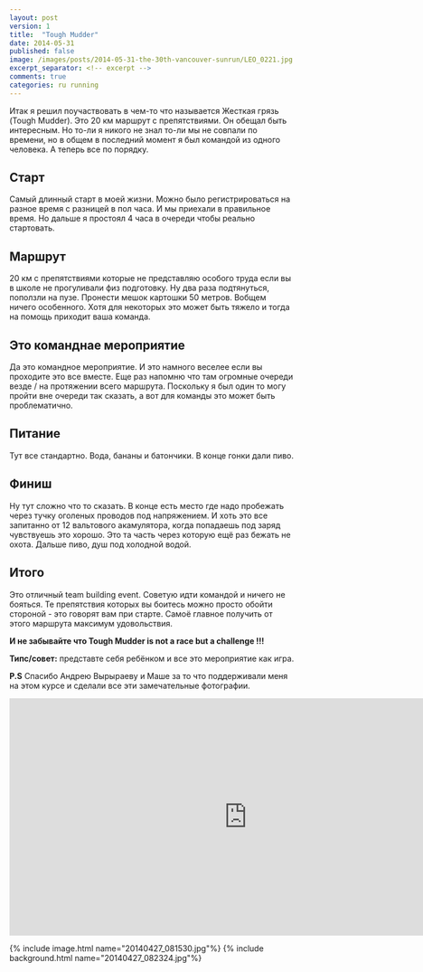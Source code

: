 ```yaml
---
layout: post
version: 1
title:  "Tough Mudder"
date: 2014-05-31
published: false
image: /images/posts/2014-05-31-the-30th-vancouver-sunrun/LEO_0221.jpg
excerpt_separator: <!-- excerpt -->
comments: true
categories: ru running
---
```

Итак я решил поучаствовать в чем-то что называется Жесткая грязь (Tough Mudder). Это 20 км маршрут с препятствиями. Он обещал быть интересным. Но то-ли я никого не знал то-ли мы не совпали по времени, но в общем в последний момент я был командой из одного человека.  А теперь все по порядку. 
 <!-- excerpt -->
## Старт 
Самый длинный старт в моей жизни. Можно было регистрироваться на разное время с разницей в пол часа. И мы приехали в правильное время. Но дальше я простоял 4 часа в очереди чтобы реально стартовать. 

## Маршрут
20 км с препятствиями которые не представляю особого труда если вы в школе не прогуливали физ подготовку. Ну два раза подтянуться, поползли на пузе. Пронести мешок картошки 50 метров. Вобщем ничего особенного. Хотя для некоторых это может быть тяжело и тогда на помощь приходит ваша команда. 

## Это команднае мероприятие 
Да это командное мероприятие. И это намного веселее если вы проходите это все вместе. Еще раз напомню что там огромные очереди везде / на протяжении всего маршрута. Поскольку я был один то могу пройти вне очереди так сказать, а вот для команды это может быть проблематично. 

## Питание 
Тут все стандартно. Вода, бананы и батончики. В конце гонки дали пиво. 

## Финиш
Ну тут сложно что то сказать. В конце есть место где надо пробежать через тучку оголеных проводов под напряжением. И хоть это все запитанно от 12 вальтового акамулятора, когда попадаешь под заряд чувствуешь это хорошо. Это та часть через которую ещё раз бежать не охота.  Дальше пиво, душ под холодной водой.

## Итого
Это отличный team building event. Советую идти командой и ничего не бояться. Те препятствия которых вы боитесь можно просто обойти стороной - это говорят вам при старте. Самоё главное получить от этого маршрута максимум удовольствия. 

**И не забывайте что Tough Mudder is not a race but a challenge !!!**

**Типс/совет:** представте себя ребёнком и все это мероприятие как игра. 

**P.S** Спасибо Андрею Вырыраеву и Маше за то что поддерживали меня на этом курсе и сделали все эти замечательные фотографии. 

<iframe width="840" height="420"
src="https://www.youtube.com/embed/Ne-qF5DeD38" frameborder="0" allowfullscreen></iframe>

{% include image.html name="20140427_081530.jpg"%}
{% include background.html name="20140427_082324.jpg"%}

